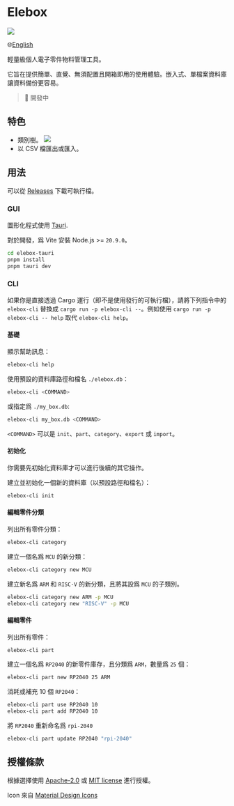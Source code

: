 # Elebox

![](https://i.imgur.com/fqdDK1d.png)

🌐[English](https://github.com/ziteh/elebox?tab=readme-ov-file#readme)

輕量級個人電子零件物料管理工具。

它旨在提供簡單、直覺、無須配置且開箱即用的使用體驗。嵌入式、單檔案資料庫讓資料備份更容易。

> 🚧 開發中

## 特色

- 類別樹。
    ![](https://i.imgur.com/RvYJg8k.png)
- 以 CSV 檔匯出或匯入。

## 用法

可以從 [Releases](https://github.com/ziteh/elebox/releases) 下載可執行檔。

### GUI

圖形化程式使用 [Tauri](https://tauri.app/).

對於開發，爲 Vite 安裝 Node.js >= `20.9.0`。

```bash
cd elebox-tauri
pnpm install
pnpm tauri dev
```

### CLI

如果你是直接透過 Cargo 運行（即不是使用發行的可執行檔），請將下列指令中的 `elebox-cli` 替換成 `cargo run -p elebox-cli --`。例如使用 `cargo run -p elebox-cli -- help` 取代 `elebox-cli help`。

#### 基礎

顯示幫助訊息：

```bash
elebox-cli help
```

使用預設的資料庫路徑和檔名 `./elebox.db`：

```bash
elebox-cli <COMMAND>
```

或指定爲 `./my_box.db`:

```bash
elebox-cli my_box.db <COMMAND>
```

`<COMMAND>` 可以是 `init`、`part`、`category`、`export` 或 `import`。

#### 初始化

你需要先初始化資料庫才可以進行後續的其它操作。

建立並初始化一個新的資料庫（以預設路徑和檔名）：

```bash
elebox-cli init
```

#### 編輯零件分類

列出所有零件分類：

```bash
elebox-cli category
```

建立一個名爲 `MCU` 的新分類：

```bash
elebox-cli category new MCU
```

建立新名爲 `ARM` 和 `RISC-V` 的新分類，且將其設爲 `MCU` 的子類別。

```bash
elebox-cli category new ARM -p MCU
elebox-cli category new "RISC-V" -p MCU
```

#### 編輯零件

列出所有零件：

```bash
elebox-cli part
```

建立一個名爲 `RP2040` 的新零件庫存，且分類爲 `ARM`，數量爲 `25` 個：

```bash
elebox-cli part new RP2040 25 ARM
```

消耗或補充 10 個 `RP2040`：

```bash
elebox-cli part use RP2040 10
elebox-cli part add RP2040 10
```

將 `RP2040` 重新命名爲 `rpi-2040`

```bash
elebox-cli part update RP2040 "rpi-2040"
```

## 授權條款

根據選擇使用 [Apache-2.0](/LICENSE-APACHE) 或 [MIT license](/LICENSE-MIT) 進行授權。

Icon 來自 [Material Design Icons](https://pictogrammers.com/library/mdi/)
